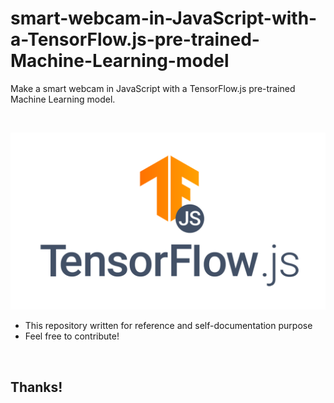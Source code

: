 # smart-webcam-in-JavaScript-with-a-TensorFlow.js-pre-trained-Machine-Learning-model
Make a smart webcam in JavaScript with a TensorFlow.js pre-trained Machine Learning model.

<br>

![img](tensorflow-js.png)

* This repository written for reference and self-documentation purpose
* Feel free to contribute!

<br>

## Thanks!
